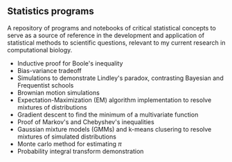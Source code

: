 ## Statistics programs

A repository of programs and notebooks of critical statistical concepts to serve as a source of reference in the development and application of statistical methods to scientific questions, relevant to my current research in computational biology.

- Inductive proof for Boole's inequality
- Bias-variance tradeoff
- Simulations to demonstrate Lindley's paradox, contrasting Bayesian and Frequentist schools
- Brownian motion simulations
- Expectation-Maximization (EM) algorithm implementation to resolve mixtures of distributions
- Gradient descent to find the minimum of a multivariate function
- Proof of Markov's and Chebyshev's inequalities
- Gaussian mixture models (GMMs) and k-means clusering to resolve mixtures of simulated distributions
- Monte carlo method for estimating $\pi$
- Probability integral transform demonstration
